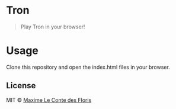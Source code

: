 # Tron
> Play Tron in your browser!

# Usage

Clone this repository and open the index.html files in your browser.

## License

MIT © [Maxime Le Conte des Floris](https://mlcdf.com)
